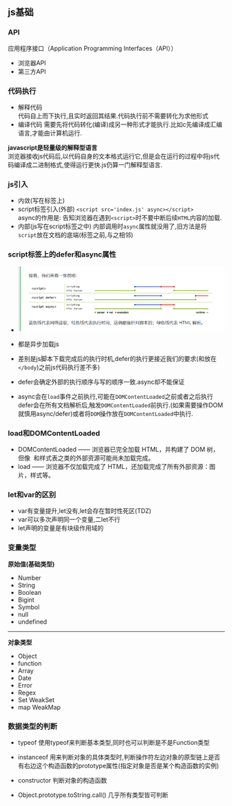 ## js基础

### API
应用程序接口（Application Programming Interfaces（API））

- 浏览器API
- 第三方API


### 代码执行
- 解释代码  
  代码自上而下执行,且实时返回其结果.代码执行前不需要转化为求他形式
- 编译代码
  需要先将代码转化(编译)成另一种形式才能执行.比如c先编译成汇编语言,才能由计算机运行.

**javascript是轻量级的解释型语言**  
浏览器接收js代码后,以代码自身的文本格式运行它,但是会在运行的过程中将js代码编译成二进制格式,使得运行更快.js仍算一门解释型语言.

### js引入
- 内敛(写在标签上)
- script标签引入(外部)
  `<script src='index.js' async></script>`  
  async的作用是: 告知浏览器在遇到`<script>`时不要中断后续`HTML`内容的加载.
- 内部(js写在script标签之中)
  内部调用时`async`属性就没用了,旧方法是将`script`放在文档的底端(</body>标签之前,与之相邻)

### script标签上的defer和async属性
- ![实例](./assets/async%26defer.png "async和defer")

- 都是异步加载js
- 差别是js脚本下载完成后的执行时机,defer的执行更接近我们的要求(和放在`</body`)之前js代码执行差不多)
- defer会确定外部的执行顺序与写的顺序一致.async却不能保证
- async会在`load`事件之前执行,可能在`DOMContentLoaded`之前或者之后执行defer会在所有文档解析后,触发`DOMContentLoaded`前执行.(如果需要操作DOM就慎用async/defer)或者将`DOM`操作放在`DOMContentLoaded`中执行.


### load和DOMContentLoaded
- DOMContentLoaded —— 浏览器已完全加载 HTML，并构建了 DOM 树，但像 <img> 和样式表之类的外部资源可能尚未加载完成。
- load —— 浏览器不仅加载完成了 HTML，还加载完成了所有外部资源：图片，样式等。

### let和var的区别

- var有变量提升,let没有,let会存在暂时性死区(TDZ)
- var可以多次声明同一个变量,二let不行
- let声明的变量是有块级作用域的

### 变量类型
**原始值(基础类型)**
- Number
- String
- Boolean
- Bigint
- Symbol
- null
- undefined  
--------------------
**对象类型**
  - Object
  - function
  - Array
  - Date
  - Error
  - Regex
  - Set WeakSet
  - map WeakMap

### 数据类型的判断
- typeof
  使用typeof来判断基本类型,同时也可以判断是不是Function类型
- instanceof
  用来判断对象的具体类型时,判断操作符左边对象的原型链上是否有右边这个构造函数的prototype属性(指定对象是否是某个构造函数的实例)

- constructor
  判断对象的构造函数
- Object.prototype.toString.call()
  几乎所有类型皆可判断


